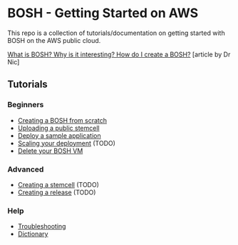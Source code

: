 # BOSH - Getting Started on AWS

This repo is a collection of tutorials/documentation on getting started with BOSH on the AWS public cloud.

[What is BOSH? Why is it interesting? How do I create a BOSH?](http://drnicwilliams.com/2012/04/16/creating-a-bosh-from-scratch-on-aws/ "Dr Nic's   Creating a BOSH from scratch on AWS") [article by Dr Nic]

## Tutorials 

### Beginners

* [Creating a BOSH from scratch](creating-a-bosh-from-scratch.md)
* [Uploading a public stemcell](uploading-public-stemcell.md)
* [Deploy a sample application](deploying-sample-release.md)
* [Scaling your deployment](scaling-your-deployment.md) (TODO)
* [Delete your BOSH VM](deleting-your-bosh-universe.md)

### Advanced

* [Creating a stemcell](create-a-new-stemcell.md) (TODO)
* [Creating a release](create-a-new-release.md) (TODO)

### Help

* [Troubleshooting](troubleshooting/README.md)
* [Dictionary](dictionary.md)